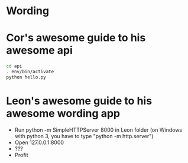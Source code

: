 # Wording

# Cor's awesome guide to his awesome api
```bash
cd api
. env/bin/activate
python hello.py 
```

# Leon's awesome guide to his awesome wording app
* Run python -m SimpleHTTPServer 8000 in Leon folder (on Windows with python 3, you have to type "python -m http.server")
* Open 127.0.0.1:8000
* ???
* Profit
